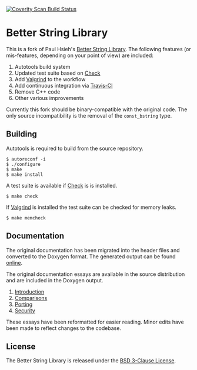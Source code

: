 [![Coverity Scan Build Status](https://scan.coverity.com/projects/3174/badge.svg)](https://scan.coverity.com/projects/3174)

# Better String Library

This is a fork of Paul Hsieh's [Better String Library][1]. The following
features (or mis-features, depending on your point of view) are included:

1. Autotools build system
2. Updated test suite based on [Check][2]
3. Add [Valgrind][3] to the workflow
4. Add continuous integration via [Travis-CI][4]
5. Remove C++ code
6. Other various improvements

Currently this fork should be binary-compatible with the original code. The
only source incompatibility is the removal of the `const_bstring` type.

## Building

Autotools is required to build from the source repository.

    $ autoreconf -i
    $ ./configure
    $ make
    $ make install

A test suite is available if [Check][2] is is installed.

    $ make check

If [Valgrind][3] is installed the test suite can be checked for memory leaks.

    $ make memcheck

## Documentation

The original documentation has been migrated into the header files and
converted to the Doxygen format. The generated output can be found
[online][5].

The original documentation essays are available in the source distribution
and are included in the Doxygen output.

1. [Introduction](doc/introduction.md)
2. [Comparisons](doc/comparisons.md)
3. [Porting](doc/porting.md)
4. [Security](doc/security.md)

These essays have been reformatted for easier reading. Minor edits have been
made to reflect changes to the codebase.

## License

The Better String Library is released under the [BSD 3-Clause License][6].

[1]: http://bstring.sourceforge.net/
[2]: http://check.sourceforge.net/
[3]: http://valgrind.org/
[4]: https://travis-ci.org/msteinert/bstring
[5]: http://mike.steinert.ca/bstring/doc/
[6]: http://opensource.org/licenses/BSD-3-Clause
